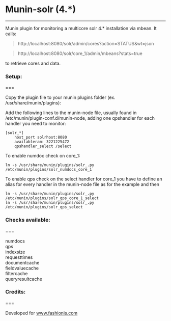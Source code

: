 # Munin-solr (4.*)
-------------

Munin plugin for monitoring a multicore solr 4.* installation via mbean.
It calls:
> http://localhost:8080/solr/admin/cores?action=STATUS&wt=json

> http://localhost:8080/solr/core_1/admin/mbeans?stats=true

to retrieve cores and data.

### Setup:
===

Copy the plugin file to your munin plugins folder (ex. /usr/share/munin/plugins):

Add the following lines to the munin-node file, usually found in /etc/munin/plugin-conf.d/munin-node, adding one qpshandler for each handler you need to monitor:

    [solr_*]
        host_port solrhost:8080 
        availableram: 3221225472
        qpshandler_select /select


To enable numdoc check on core_1:

    ln -s /usr/share/munin/plugins/solr_.py /etc/munin/plugins/solr_numdocs_core_1


To enable qps check on the select handler for core_1 you have to define an alias for every handler in the munin-node file as for the example and then 

    ln -s /usr/share/munin/plugins/solr_.py /etc/munin/plugins/solr_qps_core_1_select
    ln -s /usr/share/munin/plugins/solr_.py /etc/munin/plugins/solr_qps_select



### Checks available:
===

numdocs  
qps  
indexsize  
requesttimes  
documentcache  
fieldvaluecache  
filtercache  
queryresultcache  


### Credits:
===

Developed for www.fashionis.com
